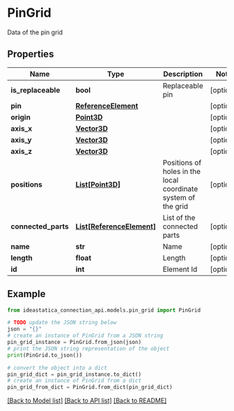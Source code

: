 # PinGrid

Data of the pin grid

## Properties

Name | Type | Description | Notes
------------ | ------------- | ------------- | -------------
**is_replaceable** | **bool** | Replaceable pin | [optional] 
**pin** | [**ReferenceElement**](ReferenceElement.md) |  | [optional] 
**origin** | [**Point3D**](Point3D.md) |  | [optional] 
**axis_x** | [**Vector3D**](Vector3D.md) |  | [optional] 
**axis_y** | [**Vector3D**](Vector3D.md) |  | [optional] 
**axis_z** | [**Vector3D**](Vector3D.md) |  | [optional] 
**positions** | [**List[Point3D]**](Point3D.md) | Positions of holes in the local coordinate system of the grid | [optional] 
**connected_parts** | [**List[ReferenceElement]**](ReferenceElement.md) | List of the connected parts | [optional] 
**name** | **str** | Name | [optional] 
**length** | **float** | Length | [optional] 
**id** | **int** | Element Id | [optional] 

## Example

```python
from ideastatica_connection_api.models.pin_grid import PinGrid

# TODO update the JSON string below
json = "{}"
# create an instance of PinGrid from a JSON string
pin_grid_instance = PinGrid.from_json(json)
# print the JSON string representation of the object
print(PinGrid.to_json())

# convert the object into a dict
pin_grid_dict = pin_grid_instance.to_dict()
# create an instance of PinGrid from a dict
pin_grid_from_dict = PinGrid.from_dict(pin_grid_dict)
```
[[Back to Model list]](../README.md#documentation-for-models) [[Back to API list]](../README.md#documentation-for-api-endpoints) [[Back to README]](../README.md)



